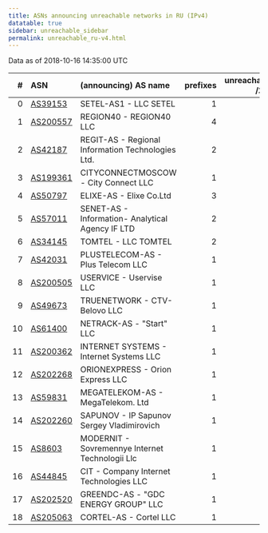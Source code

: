 ```yaml
---
title: ASNs announcing unreachable networks in RU (IPv4)
datatable: true
sidebar: unreachable_sidebar
permalink: unreachable_ru-v4.html
---
```


Data as of 2018-10-16 14:35:00 UTC


<div class="datatable-begin"></div>

|   # | ASN                                      | (announcing) AS name                              |   prefixes |   unreachable /24s |
|----:|:-----------------------------------------|:--------------------------------------------------|-----------:|-------------------:|
|   0 | [AS39153](unreachable_AS39153-v4.html)   | SETEL-AS1 - LLC SETEL                             |          1 |                 16 |
|   1 | [AS200557](unreachable_AS200557-v4.html) | REGION40 - REGION40 LLC                           |          4 |                  6 |
|   2 | [AS42187](unreachable_AS42187-v4.html)   | REGIT-AS - Regional Information Technologies Ltd. |          2 |                  5 |
|   3 | [AS199361](unreachable_AS199361-v4.html) | CITYCONNECTMOSCOW - City Connect LLC              |          1 |                  4 |
|   4 | [AS50797](unreachable_AS50797-v4.html)   | ELIXE-AS - Elixe Co.Ltd                           |          3 |                  4 |
|   5 | [AS57011](unreachable_AS57011-v4.html)   | SENET-AS - Information- Analytical Agency IF LTD  |          2 |                  2 |
|   6 | [AS34145](unreachable_AS34145-v4.html)   | TOMTEL - LLC TOMTEL                               |          2 |                  2 |
|   7 | [AS42031](unreachable_AS42031-v4.html)   | PLUSTELECOM-AS - Plus Telecom LLC                 |          1 |                  2 |
|   8 | [AS200505](unreachable_AS200505-v4.html) | USERVICE - Uservise LLC                           |          1 |                  1 |
|   9 | [AS49673](unreachable_AS49673-v4.html)   | TRUENETWORK - CTV-Belovo LLC                      |          1 |                  1 |
|  10 | [AS61400](unreachable_AS61400-v4.html)   | NETRACK-AS - "Start" LLC                          |          1 |                  1 |
|  11 | [AS200362](unreachable_AS200362-v4.html) | INTERNET SYSTEMS - Internet Systems LLC           |          1 |                  1 |
|  12 | [AS202268](unreachable_AS202268-v4.html) | ORIONEXPRESS - Orion Express LLC                  |          1 |                  1 |
|  13 | [AS59831](unreachable_AS59831-v4.html)   | MEGATELEKOM-AS - MegaTelekom. Ltd                 |          1 |                  1 |
|  14 | [AS202260](unreachable_AS202260-v4.html) | SAPUNOV - IP Sapunov Sergey Vladimirovich         |          1 |                  1 |
|  15 | [AS8603](unreachable_AS8603-v4.html)     | MODERNIT - Sovremennye Internet Technologii Llc   |          1 |                  1 |
|  16 | [AS44845](unreachable_AS44845-v4.html)   | CIT - Company Internet Technologies LLC           |          1 |                  1 |
|  17 | [AS202520](unreachable_AS202520-v4.html) | GREENDC-AS - "GDC ENERGY GROUP" LLC               |          1 |                  1 |
|  18 | [AS205063](unreachable_AS205063-v4.html) | CORTEL-AS - Cortel LLC                            |          1 |                  1 |

<div class="datatable-end"></div>